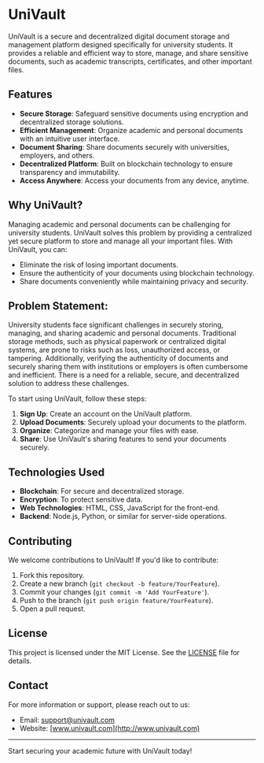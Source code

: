 # UniVault

UniVault is a secure and decentralized digital document storage and management platform designed specifically for university students. It provides a reliable and efficient way to store, manage, and share sensitive documents, such as academic transcripts, certificates, and other important files.

## Features

- **Secure Storage**: Safeguard sensitive documents using encryption and decentralized storage solutions.
- **Efficient Management**: Organize academic and personal documents with an intuitive user interface.
- **Document Sharing**: Share documents securely with universities, employers, and others.
- **Decentralized Platform**: Built on blockchain technology to ensure transparency and immutability.
- **Access Anywhere**: Access your documents from any device, anytime.

## Why UniVault?

Managing academic and personal documents can be challenging for university students. UniVault solves this problem by providing a centralized yet secure platform to store and manage all your important files. With UniVault, you can:

- Eliminate the risk of losing important documents.
- Ensure the authenticity of your documents using blockchain technology.
- Share documents conveniently while maintaining privacy and security.

## Problem Statement:  
University students face significant challenges in securely storing, managing, and sharing academic and personal documents. Traditional storage methods, such as physical paperwork or centralized digital systems, are prone to risks such as loss, unauthorized access, or tampering. Additionally, verifying the authenticity of documents and securely sharing them with institutions or employers is often cumbersome and inefficient. There is a need for a reliable, secure, and decentralized solution to address these challenges. 


To start using UniVault, follow these steps:

1. **Sign Up**: Create an account on the UniVault platform.
2. **Upload Documents**: Securely upload your documents to the platform.
3. **Organize**: Categorize and manage your files with ease.
4. **Share**: Use UniVault's sharing features to send your documents securely.

## Technologies Used

- **Blockchain**: For secure and decentralized storage.
- **Encryption**: To protect sensitive data.
- **Web Technologies**: HTML, CSS, JavaScript for the front-end.
- **Backend**: Node.js, Python, or similar for server-side operations.

## Contributing

We welcome contributions to UniVault! If you'd like to contribute:

1. Fork this repository.
2. Create a new branch (`git checkout -b feature/YourFeature`).
3. Commit your changes (`git commit -m 'Add YourFeature'`).
4. Push to the branch (`git push origin feature/YourFeature`).
5. Open a pull request.

## License

This project is licensed under the MIT License. See the [LICENSE](LICENSE) file for details.

## Contact

For more information or support, please reach out to us:

- Email: support@univault.com
- Website: [www.univault.com](http://www.univault.com)

---

Start securing your academic future with UniVault today!
